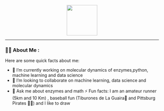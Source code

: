 
<div id="header" align="center">
  <img src="https://media.giphy.com/media/M9gbBd9nbDrOTu1Mqx/giphy.gif" width="100"/>
</div>

---

### :man_technologist: About Me :



Here are some quick facts about me:

- 🔭 I’m currently working on molecular dynamics of enzymes,python,  machine learning and data science 
- 👯 I’m looking to collaborate on machine learning, data science and molecular dynamics
- 💬 Ask me about enzymes and math
   ⚡ Fun facts: I am an amateur runner (5km and 10 Km) , baseball fun (Tiburones de La Guaira🦈 and Pittsburg Pirates 🏴‍☠️) and I like to draw

